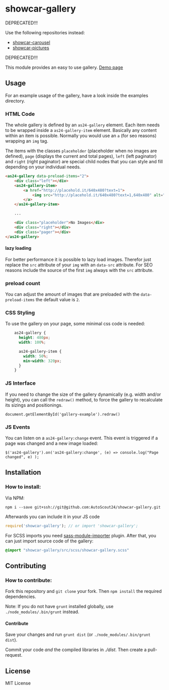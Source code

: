 # showcar-gallery

DEPRECATED!!! 

Use the following repositories instead:

* [showcar-carousel](https://github.com/AutoScout24/showcar-carousel)
* [showcar-pictures](https://github.com/AutoScout24/showcar-pictures)

DEPRECATED!!! 


This module provides an easy to use gallery. [Demo page](https://rawgit.com/AutoScout24/showcar-gallery/master/examples/gallery/index.html)

## Usage

For an example usage of the gallery, have a look inside the
examples directory.

### HTML Code

The whole gallery is defined by an `as24-gallery` element. Each
item needs to be wrapped inside a `as24-gallery-item` element.
Basically any content within an item is possible. Normally you
would use an `a` (for seo reasons) wrapping an `img` tag.

The items with the classes
`placeholder` (placeholder when no images are defined),
`page` (displays the current and total pages),
`left` (left paginator) and
`right` (right paginator)
are special child nodes that you can style and fill
depending on your individual needs.

```html
<as24-gallery data-preload-items="2">
    <div class="left"></div>
    <as24-gallery-item>
        <a href="http://placehold.it/640x480?text=1">
            <img src="http://placehold.it/640x480?text=1,640x480" alt="">
        </a>
    </as24-gallery-item>

    ...

    <div class="placeholder">No Images</div>
    <div class="right"></div>
    <div class="pager"></div>
</as24-gallery>
```

#### lazy loading
 For better performance it is possible to lazy load images. Therefor just replace
 the `src` attribute of your `img` with an `data-src` attribute. For SEO reasons
 include the source of the first `img` always with the `src` attribute.

### preload count
 You can adjust the amount of images that are preloaded with the `data-preload-items`
 the default value is `2`.

### CSS Styling

To use the gallery on your page, some minimal css code is needed:

```css
    as24-gallery {
      height: 480px;
      width: 100%;

      as24-gallery-item {
        width: 50%;
        min-width: 320px;
      }
    }
```

### JS Interface

If you need to change the size of the gallery dynamically (e.g. width and/or height), you can call the ``redraw()`` method, to force the gallery to recalculate its sizings and positionings.

```
document.getElementById('gallery-example').redraw()
```

### JS Events

You can listen on a `as24-gallery:change` event. This event is triggered if a page was changed and a new image loaded:

```
$('as24-gallery').on('as24-gallery:change', (e) => console.log("Page changed", e) );
```

## Installation

### How to install:

Via NPM:

`npm i --save git+ssh://git@github.com:AutoScout24/showcar-gallery.git`

Afterwards you can include it in your JS code

```js
require('showcar-gallery'); // or import 'showcar-gallery';
```

For SCSS imports you need [sass-module-importer](https://www.npmjs.com/package/sass-module-importer) plugin. After that, you can just import source code of the gallery:

```scss
@import "showcar-gallery/src/scss/showcar-gallery.scss"
```

## Contributing

### How to contribute:

Fork this repository and `git clone` your fork. Then `npm install` the required dependencies.

Note: If you do not have `grunt` installed globally, use `./node_modules/.bin/grunt` instead.

#### Contribute

Save your changes and run `grunt dist` (or `./node_modules/.bin/grunt dist`).

Commit your code _and_ the compiled libraries in _./dist_. Then create a pull-request.

## License

MIT License
